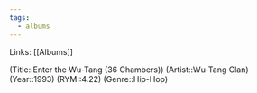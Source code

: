 ```yaml
---
tags:
  - albums
---
```


Links: [[Albums]]

(Title::Enter the Wu-Tang (36 Chambers))
(Artist::Wu-Tang Clan)
(Year::1993)
(RYM::4.22)
(Genre::Hip-Hop)